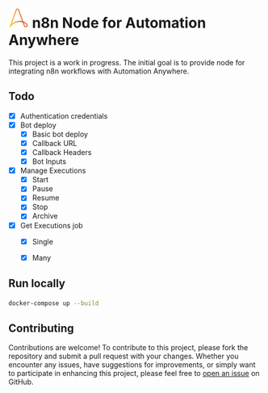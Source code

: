 # <img src="nodes/AutomationAnywhere/AutomationAnywhere.svg" height="40"> n8n Node for Automation Anywhere

This project is a work in progress. The initial goal is to provide node for integrating n8n workflows with Automation Anywhere.

## Todo
- [x] Authentication credentials
- [x] Bot deploy
  - [x] Basic bot deploy
  - [x] Callback URL
  - [x] Callback Headers
  - [x] Bot Inputs
- [x] Manage Executions
	- [x] Start
	- [x] Pause
  - [x] Resume
  - [x] Stop
  - [x] Archive
- [X] Get Executions job
  - [x] Single
  - [X] Many


## Run locally
```sh
docker-compose up --build
```

## Contributing
Contributions are welcome! To contribute to this project, please fork the repository and submit a pull request with your changes. Whether you encounter any issues, have suggestions for improvements, or simply want to participate in enhancing this project, please feel free to [open an issue](https://github.com/Luan7805/n8n-nodes-automation-anywhere/issues) on GitHub.

